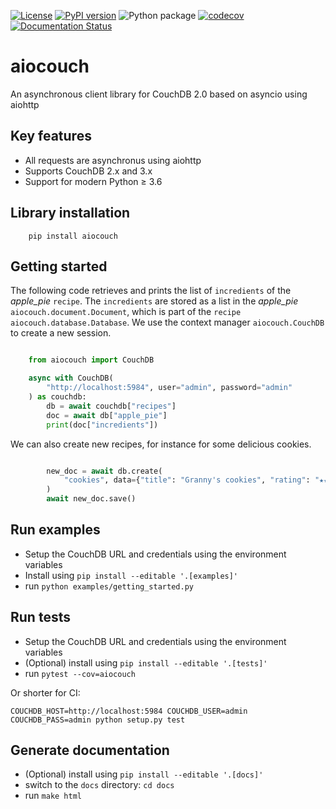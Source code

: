 [![License](https://img.shields.io/badge/License-BSD%203--Clause-blue.svg)](https://opensource.org/licenses/BSD-3-Clause)
[![PyPI version](https://badge.fury.io/py/aiocouch.svg)](https://badge.fury.io/py/aiocouch)
![Python package](https://github.com/metricq/aiocouch/workflows/Python%20package/badge.svg)
[![codecov](https://codecov.io/gh/metricq/aiocouch/branch/master/graph/badge.svg)](https://codecov.io/gh/metricq/aiocouch)
[![Documentation Status](https://readthedocs.org/projects/aiocouch/badge/?version=latest)](https://aiocouch.readthedocs.io/en/latest/?badge=latest)


# aiocouch
An asynchronous client library for CouchDB 2.0 based on asyncio using aiohttp

## Key features

- All requests are asynchronus using aiohttp
- Supports CouchDB 2.x and 3.x
- Support for modern Python ≥ 3.6


## Library installation

```
    pip install aiocouch
```

## Getting started

The following code retrieves and prints the list of `incredients` of the *apple_pie* `recipe`.
The `incredients` are stored as a list in the *apple_pie* `aiocouch.document.Document`,
which is part of the `recipe` `aiocouch.database.Database`. We use the context manager
`aiocouch.CouchDB` to create a new session.

```python

    from aiocouch import CouchDB

    async with CouchDB(
        "http://localhost:5984", user="admin", password="admin"
    ) as couchdb:
        db = await couchdb["recipes"]
        doc = await db["apple_pie"]
        print(doc["incredients"])
```

We can also create new recipes, for instance for some delicious cookies.

```python

        new_doc = await db.create(
            "cookies", data={"title": "Granny's cookies", "rating": "★★★★★"}
        )
        await new_doc.save()
```

## Run examples

- Setup the CouchDB URL and credentials using the environment variables
- Install using `pip install --editable '.[examples]'`
- run `python examples/getting_started.py`


## Run tests

- Setup the CouchDB URL and credentials using the environment variables
- (Optional) install using `pip install --editable '.[tests]'`
- run `pytest --cov=aiocouch`


Or shorter for CI:

```
COUCHDB_HOST=http://localhost:5984 COUCHDB_USER=admin COUCHDB_PASS=admin python setup.py test
```

## Generate documentation

- (Optional) install using `pip install --editable '.[docs]'`
- switch to the `docs` directory: `cd docs`
- run `make html`
